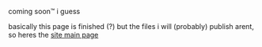 coming soon™ i guess

basically this page is finished (?) but the files i will (probably) publish arent, so heres the [site main page](https://idkwhereisthisname.github.io)
